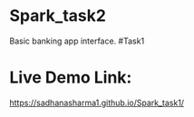# Spark_task2
Basic banking app interface. #Task1
# Live Demo Link:
https://sadhanasharma1.github.io/Spark_task1/
